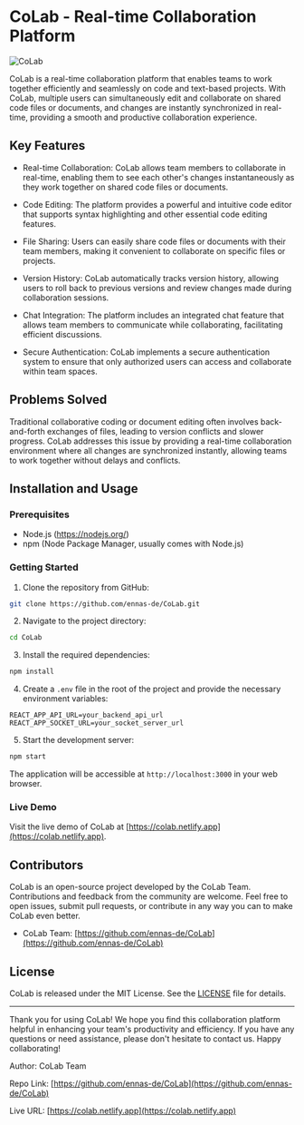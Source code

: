 # CoLab - Real-time Collaboration Platform

![CoLab](https://github.com/ennas-de/CoLab/raw/main/frontend/src/assets/logo.png)

CoLab is a real-time collaboration platform that enables teams to work together efficiently and seamlessly on code and text-based projects. With CoLab, multiple users can simultaneously edit and collaborate on shared code files or documents, and changes are instantly synchronized in real-time, providing a smooth and productive collaboration experience.

## Key Features

- Real-time Collaboration: CoLab allows team members to collaborate in real-time, enabling them to see each other's changes instantaneously as they work together on shared code files or documents.

- Code Editing: The platform provides a powerful and intuitive code editor that supports syntax highlighting and other essential code editing features.

- File Sharing: Users can easily share code files or documents with their team members, making it convenient to collaborate on specific files or projects.

- Version History: CoLab automatically tracks version history, allowing users to roll back to previous versions and review changes made during collaboration sessions.

- Chat Integration: The platform includes an integrated chat feature that allows team members to communicate while collaborating, facilitating efficient discussions.

- Secure Authentication: CoLab implements a secure authentication system to ensure that only authorized users can access and collaborate within team spaces.

## Problems Solved

Traditional collaborative coding or document editing often involves back-and-forth exchanges of files, leading to version conflicts and slower progress. CoLab addresses this issue by providing a real-time collaboration environment where all changes are synchronized instantly, allowing teams to work together without delays and conflicts.

## Installation and Usage

### Prerequisites

- Node.js (https://nodejs.org/)
- npm (Node Package Manager, usually comes with Node.js)

### Getting Started

1. Clone the repository from GitHub:

```bash
git clone https://github.com/ennas-de/CoLab.git
```

2. Navigate to the project directory:

```bash
cd CoLab
```

3. Install the required dependencies:

```bash
npm install
```

4. Create a `.env` file in the root of the project and provide the necessary environment variables:

```
REACT_APP_API_URL=your_backend_api_url
REACT_APP_SOCKET_URL=your_socket_server_url
```

5. Start the development server:

```bash
npm start
```

The application will be accessible at `http://localhost:3000` in your web browser.

### Live Demo

Visit the live demo of CoLab at [https://colab.netlify.app](https://colab.netlify.app).

## Contributors

CoLab is an open-source project developed by the CoLab Team. Contributions and feedback from the community are welcome. Feel free to open issues, submit pull requests, or contribute in any way you can to make CoLab even better.

- CoLab Team: [https://github.com/ennas-de/CoLab](https://github.com/ennas-de/CoLab)

## License

CoLab is released under the MIT License. See the [LICENSE](https://github.com/ennas-de/CoLab/blob/main/LICENSE) file for details.

---

Thank you for using CoLab! We hope you find this collaboration platform helpful in enhancing your team's productivity and efficiency. If you have any questions or need assistance, please don't hesitate to contact us. Happy collaborating!

Author: CoLab Team

Repo Link: [https://github.com/ennas-de/CoLab](https://github.com/ennas-de/CoLab)

Live URL: [https://colab.netlify.app](https://colab.netlify.app)